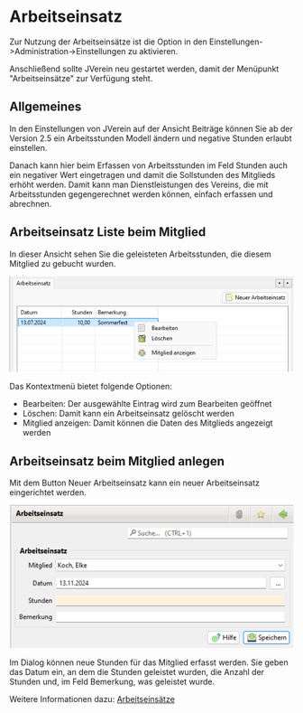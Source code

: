 # Arbeitseinsatz

Zur Nutzung der Arbeitseinsätze ist die Option in den Einstellungen->Administration->Einstellungen zu aktivieren.

Anschließend sollte JVerein neu gestartet werden, damit der Menüpunkt "Arbeitseinsätze" zur Verfügung steht.

## Allgemeines

In den Einstellungen von JVerein auf der Ansicht Beiträge können Sie ab der Version 2.5 ein Arbeitsstunden Modell ändern und negative Stunden erlaubt einstellen.

Danach kann hier beim Erfassen von Arbeitsstunden im Feld Stunden auch ein negativer Wert eingetragen und damit die Sollstunden des Mitglieds erhöht werden. Damit kann man Dienstleistungen des Vereins, die mit Arbeitsstunden gegengerechnet werden können, einfach erfassen und abrechnen.

## Arbeitseinsatz Liste beim Mitglied

In dieser Ansicht sehen Sie die geleisteten Arbeitsstunden, die diesem Mitglied zu gebucht wurden.

![](../../../../v3.1.x/mitglieder/content/img/ArbeitseinsatzTab.png)

Das Kontextmenü bietet folgende Optionen:

* Bearbeiten: Der ausgewählte Eintrag wird zum Bearbeiten geöffnet
* Löschen: Damit kann ein Arbeitseinsatz gelöscht werden
* Mitglied anzeigen: Damit können die Daten des Mitglieds angezeigt werden

## Arbeitseinsatz beim Mitglied anlegen

Mit dem Button Neuer Arbeitseinsatz kann ein neuer Arbeitseinsatz eingerichtet werden.

![](../../../../v3.1.x/mitglieder/img/ArbeitseinsatzView.png)

Im Dialog können neue Stunden für das Mitglied erfasst werden. Sie geben das Datum ein, an dem die Stunden geleistet wurden, die Anzahl der Stunden und, im Feld Bemerkung, was geleistet wurde.

Weitere Informationen dazu: [Arbeitseinsätze](../../../3.1/mitglieder/arbeitseinsatz.md)
